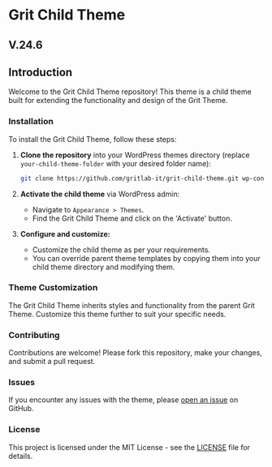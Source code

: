 # Grit Child Theme

## V.24.6

## Introduction

Welcome to the Grit Child Theme repository! This theme is a child theme built for extending the functionality and design of the Grit Theme.

### Installation

To install the Grit Child Theme, follow these steps:

1. **Clone the repository** into your WordPress themes directory (replace `your-child-theme-folder` with your desired folder name):

   ```bash
   git clone https://github.com/gritlab-it/grit-child-theme.git wp-content/themes/your-child-theme-folder
   ```

2. **Activate the child theme** via WordPress admin:
   - Navigate to `Appearance > Themes`.
   - Find the Grit Child Theme and click on the 'Activate' button.

3. **Configure and customize:**
   - Customize the child theme as per your requirements.
   - You can override parent theme templates by copying them into your child theme directory and modifying them.

### Theme Customization

The Grit Child Theme inherits styles and functionality from the parent Grit Theme. Customize this theme further to suit your specific needs.

### Contributing

Contributions are welcome! Please fork this repository, make your changes, and submit a pull request.

### Issues

If you encounter any issues with the theme, please [open an issue](https://github.com/gritlab-it/grit-child-theme/issues) on GitHub.

### License

This project is licensed under the MIT License - see the [LICENSE](LICENSE) file for details.
